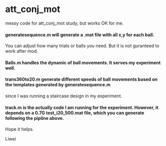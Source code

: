 # att_conj_mot

messy code for att_conj_mot study, but works OK for me.

#### generatesequence.m will generate a .mat file with all x,y for each ball.
You can adjust how many trials or balls you need. But it is not guranteed to work after mod.

#### Balls.m handles the dynamic of ball movements. It serves my experiment well.

#### trans360to20.m generate different speeds of ball movements based on the templates generated by generatesequence.m
since I was running a staircase design in my experiment.

#### track.m is the actually code I am running for the experiment. However, it depends on a 0.7G test_i20_500.mat file, which you can generate following the pipline above.

Hope it helps.

Liwei

